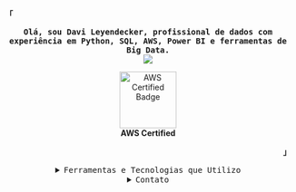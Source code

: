 <!-- Profile -->
<p align="left"><strong><samp>「</samp></strong></p>
<p align="center">
    <samp>
        <b>
            Olá, sou Davi Leyendecker, profissional de dados com experiência em Python, SQL, AWS, Power BI e ferramentas de Big Data.
        </b>
    </samp>
    <br>
    <img src="https://readme-typing-svg.herokuapp.com?font=Iosevka&size=16&color=6A0DAD&center=true&width=410&height=45&lines=Entusiasta+de+Big+Data">
    <br>
    <p align="center">
        <a href="https://www.credly.com/badges/cac3202a-1fc0-44e6-b637-622c75ab4a15" target="_blank">
            <img src="https://images.credly.com/size/340x340/images/00634f82-b07f-4bbd-a6bb-53de397fc3a6/image.png" alt="AWS Certified Badge" width="100" height="100">
        </a>
        <br>
        <b>AWS Certified</b>
    </p>
</p>

<p align="right"><strong><samp>」</samp></strong></p>

<details align="center">
    <summary><samp>Ferramentas e Tecnologias que Utilizo</samp></summary>

<p align="center">
    <!-- Badges para ferramentas -->
    <img src="https://img.shields.io/badge/Python-3776AB?style=for-the-badge&logo=python&logoColor=white" alt="Python">
    <img src="https://img.shields.io/badge/AWS-232F3E?style=for-the-badge&logo=amazonaws&logoColor=white" alt="AWS">
    <img src="https://img.shields.io/badge/SQL-00758F?style=for-the-badge&logo=sql&logoColor=white" alt="SQL">
    <img src="https://img.shields.io/badge/Power%20BI-2769B5?style=for-the-badge&logo=powerbi&logoColor=white" alt="Power BI">
    <img src="https://img.shields.io/badge/Apache%20Spark-E25A1C?style=for-the-badge&logo=apache-spark&logoColor=white" alt="Apache Spark">
    <img src="https://img.shields.io/badge/Databricks-FF6347?style=for-the-badge&logo=databricks&logoColor=white" alt="Databricks">
    <img src="https://img.shields.io/badge/Docker-2496ED?style=for-the-badge&logo=docker&logoColor=white" alt="Docker">
    <img src="https://img.shields.io/badge/Terraform-7B42A0?style=for-the-badge&logo=terraform&logoColor=white" alt="Terraform">
    <img src="https://img.shields.io/badge/Apache%20Kafka-231F20?style=for-the-badge&logo=apache-kafka&logoColor=white" alt="Apache Kafka">
    <img src="https://img.shields.io/badge/Apache%20Airflow-017C6D?style=for-the-badge&logo=apache-airflow&logoColor=white" alt="Apache Airflow">
</p>
</details>

<details align="center">
    <summary><samp>Contato</samp></summary>
    <p align="center">
        <samp>
            <a href="https://www.linkedin.com/in/davileyendecker/"><img src="https://img.shields.io/badge/LinkedIn-0077B5?style=for-the-badge&logo=linkedin&logoColor=white" alt="LinkedIn"></a>
            <a href="https://wa.me/5521984232310"><img src="https://img.shields.io/badge/WhatsApp-25D366?style=for-the-badge&logo=whatsapp&logoColor=white" alt="WhatsApp"></a>
        </samp>
    </p>
</details>
